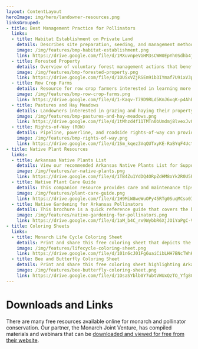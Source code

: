 ```yaml
---
layout: ContentLayout
heroImage: img/hero/landowner-resources.png
linksGrouped:
- title: Best Management Practice for Pollinators
  links:
  - title: Habitat Establishment on Private Land
    details: Describes site preparation, seeding, and management methods for establishing large and small areas of habitat from seed. 
    image: /img/features/bmp-habitat-establishment.png
    link: https://drive.google.com/file/d/1MXuvnpeVGHM3sCWW0EpYh0Sdhb4jZhNb/view?usp=sharing
  - title: Forested Property
    details: Overview of voluntary forest management actions that benefit monarchs and pollinators.
    image: /img/features/bmp-forested-property.png
    link: https://drive.google.com/file/d/1OUSxVZjRSEm9ib3IYmaf7U9ixV3pY7HW/view?usp=sharing
  - title: Row Crop Farms
    details: Resource for row crop farmers interested in learning more about actions they can take to benefit monarchs and pollinators.
    image: /img/features/bmp-row-crop-farms.png
    link: https://drive.google.com/file/d/1-Kaqv-T79D9RLd5KmJ6xqK-p4AhE9VvY/view?usp=sharing
  - title: Pastures and Hay Meadows
    details: Landowners interested in grazing and haying their property can use these recommendations to also benefit monarchs and pollinators.
    image: /img/features/bmp-pastures-and-hay-meadows.png
    link: https://drive.google.com/file/d/1tMhzd4f11TMTn0bUmdmj8lvexJv0ZuC6/view?usp=sharing
  - title: Rights-of-Way (ROW)
    details: Pipeline, powerline, and roadside rights-of-way can provide important habitat for pollinators.
    image: /img/features/bmp-rights-of-way.png
    link: https://drive.google.com/file/d/1Sm_kqez3VqQUTxyKE-RaBYqF4UctSdPe/view?usp=sharing
- title: Native Plant Resources
  links:
  - title: Arkansas Native Plants List
    details: View our recommended Arkansas Native Plants List for Supporting Monarchs and Pollinators!
    image: /img/features/ar-native-plants.png
    link: https://drive.google.com/file/d/1TB4Zu1YdDQ4ORpZdHM8oYk2R0U5FUhJV/view?usp=sharing
  - title: Native Plant Care Guide
    details: This companion resource provides care and maintenance tips for our Arkansas Native Plants List in a formal garden setting.
    image: /img/features/plant-care-guide.png
    link: https://drive.google.com/file/d/1H9MiW8weWuOPy45RTg0SuqMCso0I459w/view?usp=sharing
  - title: Native Gardening for Arkansas Pollinators
    details: This brochure is a quick reference guide that covers the basics of getting started with native plant gardening.
    image: /img/features/native-gardening-for-pollinators.png
    link: https://drive.google.com/file/d/1aM_b4C_rx9WybbR6XjJOiYaPgC-VdzzV/view
- title: Coloring Sheets
  links:
  - title: Monarch Life Cycle Coloring Sheet
    details: Print and share this free coloring sheet that depicts the life cycle of the magnificent monarch!
    image: /img/features/lifecycle-coloring-sheet.png
    link: https://drive.google.com/file/d/101n6cJ01Fg6uaiCibLHH7BNcTWhK3Qpb/view?usp=sharing
  - title: Bee and Butterfly Coloring Sheet
    details: Print and share this free coloring sheet highlighting Arkansas native pollinators!
    image: /img/features/bee-butterfly-coloring-sheet.png
    link: https://drive.google.com/file/d/1OsaSYblb0Y7ubtVWUxQzTO_Yfg8GvNXz/view?usp=sharing
---
```

# Downloads and Links
There are many free resources available online for monarch and pollinator conservation. 
Our partner, the Monarch Joint Venture, has compiled materials and webinars that 
can be [downloaded and viewed for free from their website](https://monarchjointventure.org/).

<downloads-links/>
